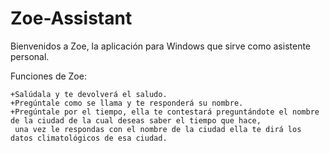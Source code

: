 # Zoe-Assistant

Bienvenidos a Zoe, la aplicación para Windows que sirve como asistente personal.

Funciones de Zoe:

	+Salúdala y te devolverá el saludo.
	+Pregúntale como se llama y te responderá su nombre.
	+Pregúntale por el tiempo, ella te contestará preguntándote el nombre de la ciudad de la cual deseas saber el tiempo que hace, 
 	 una vez le respondas con el nombre de la ciudad ella te dirá los datos climatológicos de esa ciudad.
